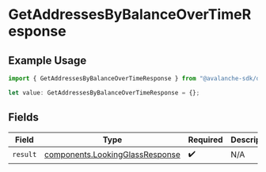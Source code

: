 # GetAddressesByBalanceOverTimeResponse

## Example Usage

```typescript
import { GetAddressesByBalanceOverTimeResponse } from "@avalanche-sdk/devtools/models/operations";

let value: GetAddressesByBalanceOverTimeResponse = {};
```

## Fields

| Field                                                                              | Type                                                                               | Required                                                                           | Description                                                                        |
| ---------------------------------------------------------------------------------- | ---------------------------------------------------------------------------------- | ---------------------------------------------------------------------------------- | ---------------------------------------------------------------------------------- |
| `result`                                                                           | [components.LookingGlassResponse](../../models/components/lookingglassresponse.md) | :heavy_check_mark:                                                                 | N/A                                                                                |